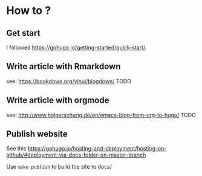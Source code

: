 # How to ? #

## Get start ##

I followed <https://gohugo.io/getting-started/quick-start/>.

## Write article with Rmarkdown ##

see: <https://bookdown.org/yihui/blogdown/> 
TODO

## Write article with orgmode ##

see: http://www.holgerschurig.de/en/emacs-blog-from-org-to-hugo/
TODO

## Publish website ##

See this
<https://gohugo.io/hosting-and-deployment/hosting-on-github/#deployment-via-docs-folder-on-master-branch>

Use `make publish` to build the site to docs/

